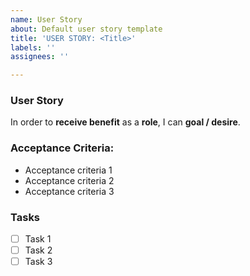 ```yaml
---
name: User Story
about: Default user story template
title: 'USER STORY: <Title>'
labels: ''
assignees: ''

---
```


### User Story 

In order to **receive benefit** as a **role**, I can **goal / desire**.

### Acceptance Criteria: 

* Acceptance criteria 1
* Acceptance criteria 2 
* Acceptance criteria 3

### Tasks

- [ ] Task 1 
- [ ] Task 2
- [ ] Task 3
